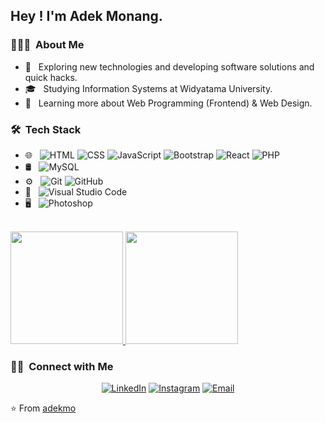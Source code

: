 <h2> Hey ! I'm Adek Monang.</h2>

<h3> 👨🏻‍💻 &nbsp;About Me </h3>

- 🤔 &nbsp; Exploring new technologies and developing software solutions and quick hacks.
- 🎓 &nbsp; Studying Information Systems at Widyatama University.
- 🌱 &nbsp; Learning more about Web Programming (Frontend) & Web Design.

<h3> 🛠 &nbsp;Tech Stack</h3>

- 🌐 &nbsp;
  ![HTML](https://img.shields.io/badge/-HTML5-333333?style=flat&logo=HTML5)
  ![CSS](https://img.shields.io/badge/-CSS-333333?style=flat&logo=CSS3&logoColor=1572B6)
  ![JavaScript](https://img.shields.io/badge/-JavaScript-333333?style=flat&logo=javascript)
  ![Bootstrap](https://img.shields.io/badge/-Bootstrap-333333?style=flat&logo=bootstrap&logoColor=563D7C)
  ![React](https://img.shields.io/badge/-React-333333?style=flat&logo=react)
  ![PHP](https://img.shields.io/badge/-PHP-333333?style=flat&logo=php)
- 🛢 &nbsp;
  ![MySQL](https://img.shields.io/badge/-MySQL-333333?style=flat&logo=mysql)
- ⚙️ &nbsp;
  ![Git](https://img.shields.io/badge/-Git-333333?style=flat&logo=git)
  ![GitHub](https://img.shields.io/badge/-GitHub-333333?style=flat&logo=github)
- 🔧 &nbsp;
  ![Visual Studio Code](https://img.shields.io/badge/-Visual%20Studio%20Code-333333?style=flat&logo=visual-studio-code&logoColor=007ACC)
- 🖥 &nbsp;
  ![Photoshop](https://img.shields.io/badge/-Photoshop-333333?style=flat&logo=adobe-photoshop)

<br/>

<a href="https://github.com/adekmo">
  <img height="180em" src="https://github-readme-stats.vercel.app/api?username=adekmo&theme=buefy&show_icons=true" />
  <img height="180em" src="https://github-readme-stats.vercel.app/api/top-langs/?username=adekmo&theme=buefy&layout=compact" />
</a>

<br/>

<h3> 🤝🏻 &nbsp;Connect with Me </h3>

<p align="center">
<a href="https://www.linkedin.com/in/adekmo/"><img alt="LinkedIn" src="https://img.shields.io/badge/LinkedIn-Monang%20Bahana%20Harsuda-blue?style=flat-square&logo=linkedin"></a>
<a href="https://www.instagram.com/adekmo_/"><img alt="Instagram" src="https://img.shields.io/badge/Instagram-adekmo__-blue?style=flat-square&logo=instagram"></a>
<a href="mailto:monangbahana@gmail.com"><img alt="Email" src="https://img.shields.io/badge/Email-monangbahana@gmail.com-blue?style=flat-square&logo=gmail"></a>
</p>

⭐️ From [adekmo](https://github.com/adekmo)
